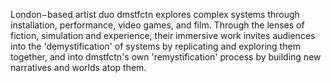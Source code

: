 London−based artist duo dmstfctn explores complex systems through installation, performance, video games, and film. Through the lenses of fiction, simulation and experience, their immersive work invites audiences into the 'demystification' of systems by replicating and exploring them together, and into dmstfctn's own 'remystification' process by building new narratives and worlds atop them.